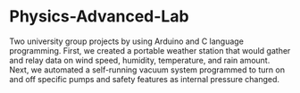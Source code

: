# Physics-Advanced-Lab
Two university group projects by using Arduino and C language programming. First, we created a portable weather station that would gather and relay data on wind speed, humidity, temperature, and rain amount. Next, we automated a self-running vacuum system programmed to turn on and off specific pumps and safety features as internal pressure changed.
